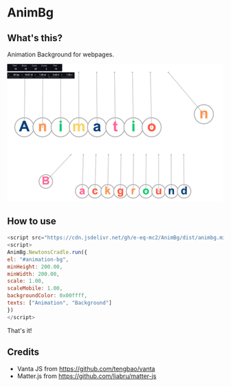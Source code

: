 # AnimBg
## What's this?
Animation Background for webpages.

[![alt text](img/demo.png "AnimBg")](https://github.com/e-eq-mc2/AnimBg)


## How to use

```js
<script src="https://cdn.jsdelivr.net/gh/e-eq-mc2/AnimBg/dist/animbg.min.js"></script>
<script> 
AnimBg.NewtonsCradle.run({
el: "#animation-bg",
minHeight: 200.00,
minWidth: 200.00,
scale: 1.00,
scaleMobile: 1.00,
backgroundColor: 0x00ffff,
texts: ["Animation", "Background"]
})
</script>
````

That's it!

## Credits
- Vanta JS from https://github.com/tengbao/vanta
- Matter.js from https://github.com/liabru/matter-js
